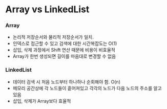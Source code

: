 # Array vs LinkedList

### Array

- 논리적 저장순서와 물리적 저장순서가 일치.
- 인덱스로 접근할 수 있고 검색에 대한 시간복잡도는 O(1)
- 삽입, 삭제 과정에서 Shift 연산 때문에 비용이 비효율적
- Array가 한번 생성되면 길이를 마음대로 변경할 수 없음

### LinkedList

- 데이터 검색 시 처음 노드부터 하나하나 순회해야 함. O(n)
- 메모리 공간상에 각 노드들이 흩어져있고 각각의 노드가 다음 노드의 주소를 알고 있음
- 삽입, 삭제가 Array보다 효율적